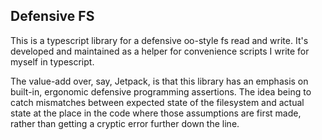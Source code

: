 ## Defensive FS

This is a typescript library for a defensive oo-style fs read and write. It's developed and maintained as a helper for convenience scripts I write for myself in typescript.

The value-add over, say, Jetpack, is that this library has an emphasis on built-in, ergonomic defensive programming assertions. The idea being to catch mismatches between expected state of the filesystem and actual state at the place in the code where those assumptions are first made, rather than getting a cryptic error further down the line.